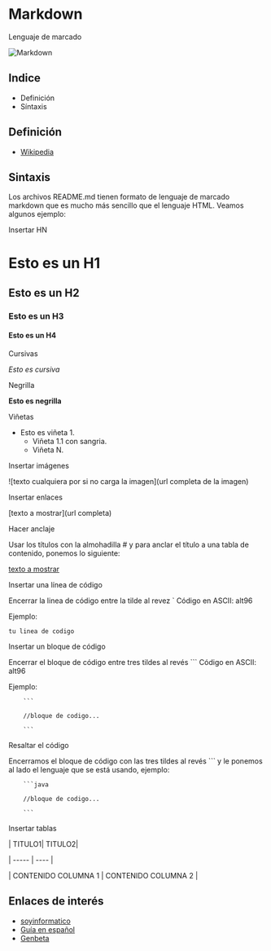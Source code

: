# Markdown

Lenguaje de marcado

![Markdown](http://enrico.spinielli.net/showandtell/images/markdown-logo.png)

## Indice
* Definición
* Síntaxis

## Definición

* [Wikipedia](https://es.wikipedia.org/wiki/Markdown)

## Sintaxis

Los archivos README.md tienen formato de lenguaje de marcado markdown que es mucho más sencillo que el lenguaje HTML. Veamos algunos ejemplo:

Insertar HN

# Esto es un H1
## Esto es un H2
### Esto es un H3
#### Esto es un H4

Cursivas

*Esto es cursiva*

Negrilla

**Esto es negrilla**

Viñetas


- Esto es viñeta 1.
  - Viñeta 1.1 con sangria.
  - Viñeta N.
  
Insertar imágenes

![texto cualquiera por si no carga la imagen](url completa de la imagen)

Insertar enlaces

[texto a mostrar](url completa)

Hacer anclaje

Usar los títulos con la almohadilla # y para anclar el título a una tabla de contenido, ponemos lo siguiente:

[texto a mostrar](#mi-titulo-a-anclar)

Insertar una línea de código

Encerrar la linea de código entre la tilde al revez ` Código en ASCII: alt96

Ejemplo:

`tu linea de codigo`

Insertar un bloque de código

Encerrar el bloque de código entre tres tildes al revés ``` Código en ASCII: alt96

Ejemplo:

		```
		
		//bloque de codigo...
		
		```
Resaltar el código

Encerramos el bloque de código con las tres tildes al revés ``` y le ponemos al lado el lenguaje que se está usando, ejemplo:

		```java
		
		//bloque de codigo...
		
		```
Insertar tablas


| TITULO1| TITULO2|

| ----- | ---- |

| CONTENIDO COLUMNA 1 | CONTENIDO COLUMNA 2 |


## Enlaces de interés

* [soyinformatico](https://github.com/jfasebook)
* [Guía en español](https://markdown.es/)
* [Genbeta](https://www.genbeta.com/guia-de-inicio/que-es-markdown-para-que-sirve-y-como-usarlo)

